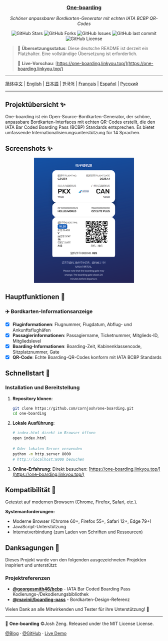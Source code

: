 <div align="center">
  <h3><a href="https://github.com/cornjosh/one-boarding">One-boarding</a></h3>
  <em>Schöner anpassbarer Bordkarten-Generator mit echten IATA BCBP QR-Codes</em>
</div>

<p align="center">
<img src="https://img.shields.io/github/stars/cornjosh/one-boarding?style=flat-square" alt="GitHub Stars"/>
<img src="https://img.shields.io/github/forks/cornjosh/one-boarding?style=flat-square" alt="GitHub Forks"/>
<img src="https://img.shields.io/github/issues/cornjosh/one-boarding?style=flat-square" alt="GitHub Issues"/>
<img src="https://img.shields.io/github/last-commit/cornjosh/one-boarding?style=flat-square" alt="GitHub last commit"/>
<img src="https://img.shields.io/github/license/cornjosh/one-boarding?style=flat-square" alt="GitHub License"/>
</p>

> 📝 **Übersetzungsstatus**: Diese deutsche README ist derzeit ein Platzhalter. Eine vollständige Übersetzung ist erforderlich.
> 
> 🎯 **Live-Vorschau**: [https://one-boarding.linkyou.top/](https://one-boarding.linkyou.top/)

---

[简体中文](/README_CN.md) | [English](/README.md) | [日本語](/README_JA.md) | [한국어](/README_KO.md) | [Français](/README_FR.md) | [Español](/README_ES.md) | [Русский](/README_RU.md)

---

## Projektübersicht ✨

One-boarding ist ein Open-Source-Bordkarten-Generator, der schöne, anpassbare Bordkarten-Interfaces mit echten QR-Codes erstellt, die den IATA Bar Coded Boarding Pass (BCBP) Standards entsprechen. Es bietet umfassende Internationalisierungsunterstützung für 14 Sprachen.

## Screenshots ✨

<div align="center">
    <img src="readme/main.png" alt="One-boarding Interface" height="400px">
</div>

## Hauptfunktionen 🎯

### ✈️ Bordkarten-Informationsanzeige
- [x] **Fluginformationen**: Flugnummer, Flugdatum, Abflug- und Ankunftsflughäfen
- [x] **Passagierinformationen**: Passagiername, Ticketnummer, Mitglieds-ID, Mitgliedslevel
- [x] **Boarding-Informationen**: Boarding-Zeit, Kabinenklassencode, Sitzplatznummer, Gate
- [x] **QR-Code**: Echte Boarding-QR-Codes konform mit IATA BCBP Standards

## Schnellstart 🚀

### Installation und Bereitstellung

1. **Repository klonen**:
   ```bash
   git clone https://github.com/cornjosh/one-boarding.git
   cd one-boarding
   ```

2. **Lokale Ausführung**:
   ```bash
   # index.html direkt im Browser öffnen
   open index.html
   
   # Oder lokalen Server verwenden
   python -m http.server 8000
   # http://localhost:8000 besuchen
   ```

3. **Online-Erfahrung**:
   Direkt besuchen: [https://one-boarding.linkyou.top/](https://one-boarding.linkyou.top/)

## Kompatibilität 🔧

Getestet auf modernen Browsern (Chrome, Firefox, Safari, etc.).

**Systemanforderungen:**
- Moderne Browser (Chrome 60+, Firefox 55+, Safari 12+, Edge 79+)
- JavaScript-Unterstützung
- Internetverbindung (zum Laden von Schriften und Ressourcen)

## Danksagungen 💐

Dieses Projekt wurde von den folgenden ausgezeichneten Projekten inspiriert und unterstützt:

### Projektreferenzen
- [**@georgesmith46/bcbp**](https://github.com/georgesmith46/bcbp) - IATA Bar Coded Boarding Pass Kodierungs-/Dekodierungsbibliothek
- [**@mavinii/boarding-pass**](https://github.com/mavinii/boarding-pass) - Bordkarten-Design-Referenz

Vielen Dank an alle Mitwirkenden und Tester für ihre Unterstützung! 🙏

---

🎫 **One-boarding** ©Josh Zeng. Released under the MIT License License.

[@Blog](https://linkyou.top/) · [@GitHub](https://github.com/cornjosh) · [Live Demo](https://one-boarding.linkyou.top/)